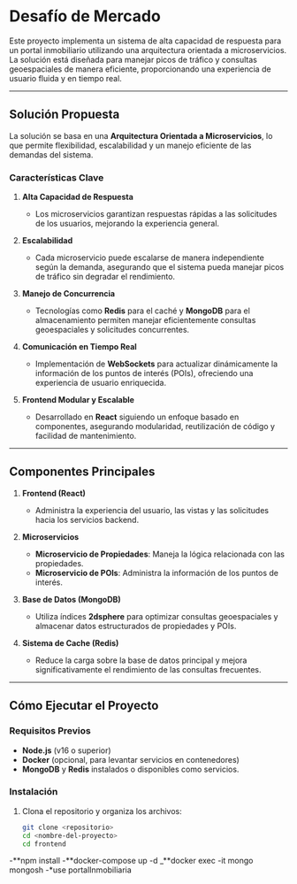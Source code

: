 # Desafío de Mercado

Este proyecto implementa un sistema de alta capacidad de respuesta para un portal inmobiliario utilizando una arquitectura orientada a microservicios. La solución está diseñada para manejar picos de tráfico y consultas geoespaciales de manera eficiente, proporcionando una experiencia de usuario fluida y en tiempo real.

---

## Solución Propuesta

La solución se basa en una **Arquitectura Orientada a Microservicios**, lo que permite flexibilidad, escalabilidad y un manejo eficiente de las demandas del sistema.

### Características Clave

1. **Alta Capacidad de Respuesta**  
   - Los microservicios garantizan respuestas rápidas a las solicitudes de los usuarios, mejorando la experiencia general.

2. **Escalabilidad**  
   - Cada microservicio puede escalarse de manera independiente según la demanda, asegurando que el sistema pueda manejar picos de tráfico sin degradar el rendimiento.

3. **Manejo de Concurrencia**  
   - Tecnologías como **Redis** para el caché y **MongoDB** para el almacenamiento permiten manejar eficientemente consultas geoespaciales y solicitudes concurrentes.

4. **Comunicación en Tiempo Real**  
   - Implementación de **WebSockets** para actualizar dinámicamente la información de los puntos de interés (POIs), ofreciendo una experiencia de usuario enriquecida.

5. **Frontend Modular y Escalable**  
   - Desarrollado en **React** siguiendo un enfoque basado en componentes, asegurando modularidad, reutilización de código y facilidad de mantenimiento.

---

## Componentes Principales

1. **Frontend (React)**  
   - Administra la experiencia del usuario, las vistas y las solicitudes hacia los servicios backend.

2. **Microservicios**  
   - **Microservicio de Propiedades**: Maneja la lógica relacionada con las propiedades.  
   - **Microservicio de POIs**: Administra la información de los puntos de interés.

3. **Base de Datos (MongoDB)**  
   - Utiliza índices **2dsphere** para optimizar consultas geoespaciales y almacenar datos estructurados de propiedades y POIs.

4. **Sistema de Cache (Redis)**  
   - Reduce la carga sobre la base de datos principal y mejora significativamente el rendimiento de las consultas frecuentes.

---

## Cómo Ejecutar el Proyecto

### Requisitos Previos

- **Node.js** (v16 o superior)
- **Docker** (opcional, para levantar servicios en contenedores)
- **MongoDB** y **Redis** instalados o disponibles como servicios.

### Instalación

1. Clona el repositorio y organiza los archivos:  
   ```bash
   git clone <repositorio>
   cd <nombre-del-proyecto>
   cd frontend
-**npm install
-**docker-compose up -d
_**docker exec -it mongo mongosh
-*use portalInmobiliaria



